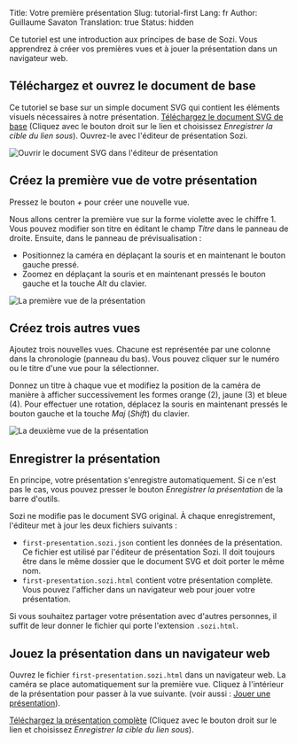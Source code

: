 Title: Votre première présentation
Slug: tutorial-first
Lang: fr
Author: Guillaume Savaton
Translation: true
Status: hidden

Ce tutoriel est une introduction aux principes de base de Sozi.
Vous apprendrez à créer vos premières vues et à jouer la présentation dans un navigateur web.


Téléchargez et ouvrez le document de base
-----------------------------------------

Ce tutoriel se base sur un simple document SVG qui contient les éléments visuels nécessaires à notre présentation.
[Téléchargez le document SVG de base](|filename|/presentations/tutorial-first/first-presentation.svg)
(Cliquez avec le bouton droit sur le lien et choisissez *Enregistrer la cible du lien sous*).
Ouvrez-le avec l'éditeur de présentation Sozi.

![Ouvrir le document SVG dans l'éditeur de présentation](|filename|/images/tutorial-first/first-presentation-screenshot-01.fr.png)


Créez la première vue de votre présentation
-------------------------------------------

Pressez le bouton *+* pour créer une nouvelle vue.

Nous allons centrer la première vue sur la forme violette avec le chiffre 1.
Vous pouvez modifier son titre en éditant le champ *Titre* dans le panneau de droite.
Ensuite, dans le panneau de prévisualisation&nbsp;:

* Positionnez la caméra en déplaçant la souris et en maintenant le bouton gauche pressé.
* Zoomez en déplaçant la souris et en maintenant pressés le bouton gauche et la touche *Alt* du clavier.

![La première vue de la présentation](|filename|/images/tutorial-first/first-presentation-screenshot-02.fr.png)


Créez trois autres vues
-----------------------

Ajoutez trois nouvelles vues.
Chacune est représentée par une colonne dans la chronologie (panneau du bas).
Vous pouvez cliquer sur le numéro ou le titre d'une vue pour la sélectionner.

Donnez un titre à chaque vue et modifiez la position de la caméra de manière à afficher
successivement les formes orange (2), jaune (3) et bleue (4).
Pour effectuer une rotation, déplacez la souris en maintenant pressés le bouton gauche et la touche *Maj* (*Shift*)
du clavier.

![La deuxième vue de la présentation](|filename|/images/tutorial-first/first-presentation-screenshot-03.fr.png)


Enregistrer la présentation
---------------------------

En principe, votre présentation s'enregistre automatiquement.
Si ce n'est pas le cas, vous pouvez presser le bouton *Enregistrer la présentation* de la barre d'outils.

Sozi ne modifie pas le document SVG original.
À chaque enregistrement, l'éditeur met à jour les deux fichiers suivants&nbsp;:

* `first-presentation.sozi.json` contient les données de la présentation. Ce fichier est utilisé
  par l'éditeur de présentation Sozi. Il doit toujours être dans le même dossier que le document SVG
  et doit porter le même nom.
* `first-presentation.sozi.html` contient votre présentation complète. Vous pouvez l'afficher dans
  un navigateur web pour jouer votre présentation.

Si vous souhaitez partager votre présentation avec d'autres personnes,
il suffit de leur donner le fichier qui porte l'extension `.sozi.html`.


Jouez la présentation dans un navigateur web
--------------------------------------------

Ouvrez le fichier `first-presentation.sozi.html` dans un navigateur web.
La caméra se place automatiquement sur la première vue.
Cliquez à l'intérieur de la présentation pour passer à la vue suivante.
(voir aussi&nbsp;: [Jouer une présentation](|filename|play.md)).

[Téléchargez la présentation complète](|filename|/presentations/tutorial-first/first-presentation.sozi.html)
(Cliquez avec le bouton droit sur le lien et choisissez *Enregistrer la cible du lien sous*).
